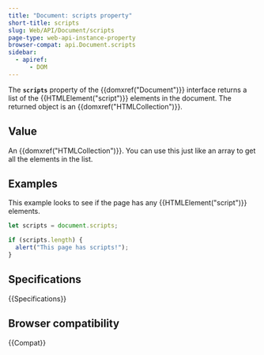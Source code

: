```yaml
---
title: "Document: scripts property"
short-title: scripts
slug: Web/API/Document/scripts
page-type: web-api-instance-property
browser-compat: api.Document.scripts
sidebar:
  - apiref:
      - DOM
---
```


The **`scripts`** property of the {{domxref("Document")}}
interface returns a list of the {{HTMLElement("script")}}
elements in the document. The returned object is an
{{domxref("HTMLCollection")}}.

## Value

An {{domxref("HTMLCollection")}}. You can use this just like an array to get all the
elements in the list.

## Examples

This example looks to see if the page has any {{HTMLElement("script")}} elements.

```js
let scripts = document.scripts;

if (scripts.length) {
  alert("This page has scripts!");
}
```

## Specifications

{{Specifications}}

## Browser compatibility

{{Compat}}
